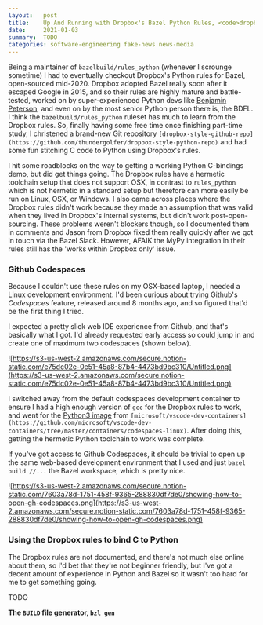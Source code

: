 ```yaml
---
layout:   post
title:    Up And Running with Dropbox's Bazel Python Rules, <code>dropbox/dbx_build_tools</code>
date:     2021-01-03
summary:  TODO
categories: software-engineering fake-news news-media
---
```


Being a maintainer of `bazelbuild/rules_python` (whenever I scrounge sometime) I had to eventually checkout Dropbox's Python rules for Bazel, open-sourced mid-2020. Dropbox adopted Bazel really soon after it escaped Google in 2015, and so their rules are highly mature and battle-tested, worked on by super-experienced Python devs like [Benjamin Peterson](https://discuss.python.org/t/steering-council-nomination-benjamin-peterson/665), and even on by the most senior Python person there is, the BDFL. I think the `bazelbuild/rules_python` ruleset has much to learn from the Dropbox rules. So, finally having some free time once finishing part-time study, I christened a brand-new Git repository `[dropbox-style-github-repo](https://github.com/thundergolfer/dropbox-style-python-repo)` and had some fun stitching C code to Python using Dropbox's rules.

I hit some roadblocks on the way to getting a working Python C-bindings demo, but did get things going. The Dropbox rules have a hermetic toolchain setup that does not support OSX, in contrast to `rules_python` which is not hermetic in a standard setup but therefore can more easily be run on Linux, OSX, or Windows. I also came across places where the Dropbox rules didn't work because they made an assumption that was valid when they lived in Dropbox's internal systems, but didn't work post-open-sourcing. These problems weren't blockers though, so I documented them in comments and Jason from Dropbox fixed them really quickly after we got in touch via the Bazel Slack. However, AFAIK the MyPy integration in their rules still has the 'works within Dropbox only' issue.

### Github Codespaces

Because I couldn't use these rules on my OSX-based laptop, I needed a Linux development environment. I'd been curious about trying Github's *Codespaces* feature, released around 8 months ago, and so figured that'd be the first thing I tried.

I expected a pretty slick web IDE experience from Github, and that's basically what I got. I'd already requested early access so could jump in and create one of maximum two codespaces (shown below). 

![https://s3-us-west-2.amazonaws.com/secure.notion-static.com/e75dc02e-0e51-45a8-87b4-4473bd9bc310/Untitled.png](https://s3-us-west-2.amazonaws.com/secure.notion-static.com/e75dc02e-0e51-45a8-87b4-4473bd9bc310/Untitled.png)

I switched away from the default codespaces development container to ensure I had a high enough version of `gcc` for the Dropbox rules to work, and went for the [Python3 image](https://github.com/thundergolfer/dropbox-style-python-repo/commit/2d6c286f71aaede3a0ac4c97b03654f6ce29125d) from `[microsoft/vscode-dev-containers](https://github.com/microsoft/vscode-dev-containers/tree/master/containers/codespaces-linux)`. After doing this, getting the hermetic Python toolchain to work was complete.

If you've got access to Github Codespaces, it should be trivial to open up the same web-based development environment that I used and just `bazel build //...` the Bazel workspace, which is pretty nice.

![https://s3-us-west-2.amazonaws.com/secure.notion-static.com/7603a78d-1751-458f-9365-288830df7de0/showing-how-to-open-gh-codespaces.png](https://s3-us-west-2.amazonaws.com/secure.notion-static.com/7603a78d-1751-458f-9365-288830df7de0/showing-how-to-open-gh-codespaces.png)

### Using the Dropbox rules to bind C to Python

The Dropbox rules are not documented, and there's not much else online about them, so I'd bet that they're not beginner friendly, but I've got a decent amount of experience in Python and Bazel so it wasn't too hard for me to get something going. 

TODO

**The `BUILD` file generator, `bzl gen`**